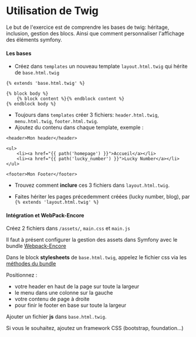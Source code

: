 # Utilisation de Twig

Le but de l'exercice est de comprendre les bases de twig: héritage, inclusion, gestion des blocs. Ainsi que comment personnaliser l'affichage des éléments symfony.


#### Les bases

- Créez dans `templates` un nouveau template `layout.html.twig` qui hérite de `base.html.twig`

```twig
{% extends 'base.html.twig' %}

{% block body %}
    {% block content %}{% endblock content %}
{% endblock body %}
```

- Toujours dans `templates` créer 3 fichiers: `header.html.twig`, `menu.html.twig`, `footer.html.twig`.
- Ajoutez du contenu dans chaque template, exemple :

```twig
<header>Mon header</header>
```

```twig
<ul>
    <li><a href="{{ path('homepage') }}">Accueil</a></li>
    <li><a href="{{ path('lucky_number') }}">Lucky Number</a></li>
</ul>
```

```twig
<footer>Mon Footer</footer>
```

- Trouvez comment **inclure** ces 3 fichiers dans `layout.html.twig`.

- Faites hériter les pages précedemment créées (lucky number, blog), par `{% extends 'layout.html.twig' %}`
 
 

#### Intégration et WebPack-Encore

Créez 2 fichiers dans `/assets/`, `main.css` et `main.js`

Il faut à présent configurer la gestion des assets dans Symfony avec le bundle [Webpack-Encore](https://symfony.com/doc/current/frontend.html)

Dans le block **stylesheets** de `base.html.twig`, appelez le fichier css via les [méthodes du bundle](https://symfony.com/doc/current/frontend/encore/simple-example.html)

Positionnez :
 - votre header en haut de la page sur toute la largeur
 - le menu dans une colonne sur la gauche
 - votre contenu de page à droite
 - pour finir le footer en base sur toute la largeur
 
Ajouter un fichier **js** dans `base.html.twig`.

Si vous le souhaitez, ajoutez un framework CSS (bootstrap, foundation...)








